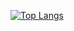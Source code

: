 



[![Top Langs](https://github-readme-stats.vercel.app/api/top-langs/?username=Hlunlun&layout=compact&theme=vision-friendly-dark)](https://github.com/anuraghazra/github-readme-stats)
